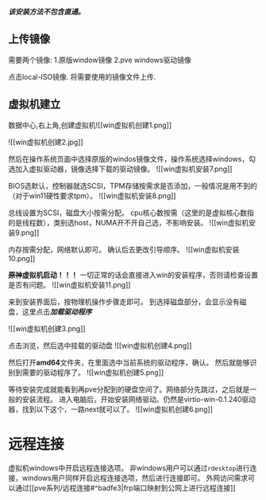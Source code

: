 ***该安装方法不包含直通。***
## 上传镜像
需要两个镜像:
1.原版window镜像
2.pve windows驱动镜像

点击local-ISO镜像. 将需要使用的镜像文件上传.

## 虚拟机建立

数据中心,右上角,创建虚拟机![[win虚拟机创建1.png]]

![[win虚拟机创建2.jpg]]

然后在操作系统页面中选择原版的windos镜像文件，操作系统选择windows，勾选加入虚拟驱动器，镜像选择下载的驱动镜像。
![[win虚拟机安装7.png]]

BIOS选默认，控制器就选SCSI，TPM存储按需求是否添加，一般情况是用不到的（对于win11硬性要求tpm）。
![[win虚拟机安装8.png]]

总线设置为SCSI，磁盘大小按需分配。
cpu核心数按需（这里的是虚拟核心数指的是线程数），类别选host，NUMA开不开自己选，不影响安装。
![[win虚拟机安装9.png]]

内存按需分配，网络默认即可。
确认后去更改引导顺序。
![[win虚拟机安装10.png]]


**~~原神~~虚拟机启动！！！**
一切正常的话会直接进入win的安装程序，否则请检查设置是否有问题。
![[win虚拟机安装11.png]]

来到安装界面后，按物理机操作步骤走即可。
到选择磁盘部分，会显示没有磁盘，这里点击***加载驱动程序***

![[win虚拟机创建3.png]]

点击浏览，然后选中挂载的驱动盘
![[win虚拟机创建4.png]]

然后打开**amd64**文件夹，在里面选中当前系统的驱动程序，确认。
然后就能够识别到需要的驱动程序了。
![[win虚拟机创建5.png]]

等待安装完成就能看到再pve分配到的硬盘空间了。网络部分先跳过，之后就是一般的安装流程。
进入电脑后，开始安装网络驱动。仍然是virtio-win-0.1.240驱动器，找到以下这个，一路next就可以了。
![[win虚拟机创建6.png]]


# 远程连接
虚拟机windows中开启远程连接选项。
非windows用户可以通过`rdesktop`进行连接，windows用户同样开启远程连接选项，然后进行连接即可。
外网访问需求可以通过[[pve系列/远程连接#^badfe3|frp端口映射到公网上进行远程连接]]